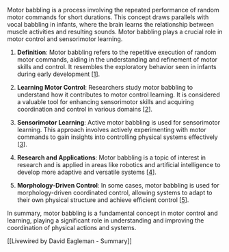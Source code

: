 Motor babbling is a process involving the repeated performance of random motor commands for short durations. This concept draws parallels with vocal babbling in infants, where the brain learns the relationship between muscle activities and resulting sounds. Motor babbling plays a crucial role in motor control and sensorimotor learning.

1. **Definition**: Motor babbling refers to the repetitive execution of random motor commands, aiding in the understanding and refinement of motor skills and control. It resembles the exploratory behavior seen in infants during early development [[1](https://en.wikipedia.org/wiki/Motor_babbling)].
    
2. **Learning Motor Control**: Researchers study motor babbling to understand how it contributes to motor control learning. It is considered a valuable tool for enhancing sensorimotor skills and acquiring coordination and control in various domains [[2](https://www.sciencedirect.com/science/article/pii/S2405896316320687)].
    
3. **Sensorimotor Learning**: Active motor babbling is used for sensorimotor learning. This approach involves actively experimenting with motor commands to gain insights into controlling physical systems effectively [[3](https://ieeexplore.ieee.org/document/4913101)].
    
4. **Research and Applications**: Motor babbling is a topic of interest in research and is applied in areas like robotics and artificial intelligence to develop more adaptive and versatile systems [[4](https://www.semanticscholar.org/topic/Motor-babbling/798622)].
    
5. **Morphology-Driven Control**: In some cases, motor babbling is used for morphology-driven coordinated control, allowing systems to adapt to their own physical structure and achieve efficient control [[5](https://dl.acm.org/doi/10.1145/3487983.3488291)].
    

In summary, motor babbling is a fundamental concept in motor control and learning, playing a significant role in understanding and improving the coordination of physical actions and systems.

[[Livewired by David Eagleman - Summary]]